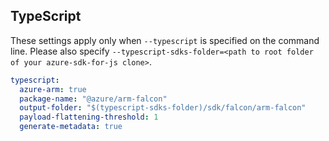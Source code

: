 ## TypeScript

These settings apply only when `--typescript` is specified on the command line.
Please also specify `--typescript-sdks-folder=<path to root folder of your azure-sdk-for-js clone>`.

```yaml $(typescript)
typescript:
  azure-arm: true
  package-name: "@azure/arm-falcon"
  output-folder: "$(typescript-sdks-folder)/sdk/falcon/arm-falcon"
  payload-flattening-threshold: 1
  generate-metadata: true
```
